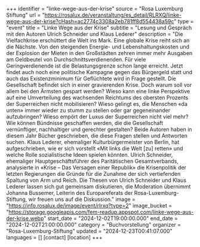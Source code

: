 +++
identifier = "linke-wege-aus-der-krise"
source = "Rosa Luxemburg Stiftung"
url = "https://rosalux.de/veranstaltung/es_detail/RLRXQ/linke-wege-aus-der-krise?cHash=ac2774c3308a2eb781ff8d554438a59c"
type = "event"
title = "Linke Wege aus der Krise"
subtitle = "Lesung und Gespräch mit den Autoren Ulrich Schneider und Klaus Lederer"
description = "Die Vielfachkrise erschüttert die Welt ins Mark. Eine globale Krise reiht sich an die Nächste. Von den steigenden Energie- und Lebenshaltungskosten und der Explosion der Mieten in den Großstädten zehren immer mehr Ausgaben am Geldbeutel von Durchschnittsverdienenden. Für viele Geringverdienende ist die Belastungsgrenze schon lange erreicht. Jetzt findet auch noch eine politische Kampagne gegen das Bürgergeld statt und auch das Existenzminimum für Geflüchtete wird in Frage gestellt.
Die Gesellschaft befindet sich in einer gravierenden Krise. Doch warum soll vor allem bei den Ärmsten gespart werden? Wieso kann eine linke Perspektive auf eine Umverteilung des wachsenden Reichtums des obersten Prozents der Superreichen nicht mobilisieren? Wieso gelingt es, die Menschen «da unten» immer wieder zu stumm zu stellen oder gar gegeneinander aufzubringen? Wieso empört der Luxus der Superreichen nicht viel mehr? Wie können Bündnisse geschaffen werden, die die Gesellschaft vernünftiger, nachhaltiger und gerechter gestalten?
Beide Autoren haben in diesem Jahr Bücher geschrieben, die diese Fragen stellen und Antworten suchen. Klaus Lederer, ehemaliger Kulturbürgermeister von Berlin, hat aufgeschrieben, wie er sich vorstellt «Mit links die Welt [zu] retten» und welche Rolle sozialistische Ideen spielen könnten. Ulrich Schneider, ehemaliger Hauptgeschäftsführer des Paritätischen Gesamtverbands, analysierte in «Krise – Das Versagen einer Republik» die Krisenpolitik der letzten Regierungen die Gründe für die Zunahme der sich vertiefenden Spaltung von Arm und Reich. 
Die Thesen von Ulrich Schneider und Klaus Lederer lassen sich gut gemeinsam diskutieren, die Moderation übernimmt Johanna Bussemer, Leiterin des Europareferats der Rosa-Luxemburg-Stiftung, wir freuen uns auf die Diskussion."
image = "https://info.rosalux.de/image/event/rlrxq?type=2"
image_bucket = "https://storage.googleapis.com/fem-readup.appspot.com/linke-wege-aus-der-krise.webp"
start_date = "2024-12-02T19:00:00.000"
end_date = "2024-12-02T21:00:00.000"
category = "Buchvorstellung"
organizer = "Rosa-Luxemburg-Stiftung"
updated = "2024-12-23T00:41:07.000"
languages = []
[contact]
[location]
+++